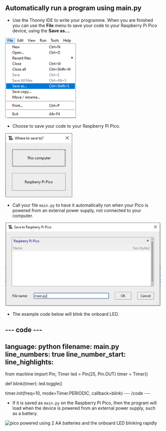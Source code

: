 ## Automatically run a program using main.py

- Use the Thonny IDE to write your programme. When you are finished you can use the **File** menu to save your code to your Raspberry Pi Pico device, using the **Save as...**.

![file menu in Thonny shown, with the Save As option highlighted](images/file_menu.png)

- Choose to save your code to your Raspberry Pi Pico.

![option to choose to save on computer or on Pico.](images/save_to_pico.png)

- Call your file `main.py` to have it automatically run when your Pico is powered from an external power supply, not connected to your computer.

![save menu option, with main.py chosen as a filename](images/main.png)

- The example code below will blink the onboard LED.

--- code ---
---
language: python
filename: main.py
line_numbers: true
line_number_start: 
line_highlights: 
---
from machine import Pin, Timer
led = Pin(25, Pin.OUT)
timer = Timer()

def blink(timer):
    led.toggle()

timer.init(freq=10, mode=Timer.PERIODIC, callback=blink)
--- /code ---

- If it is saved as `main.py` on the Raspberry Pi Pico, then the program will load when the device is powered from an external power supply, such as a battery.

![pico powered using 2 AA batteries and the onboard LED blinking rapidly](images/blinking.gif)

